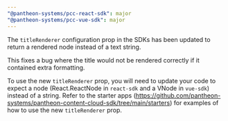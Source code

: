 ```yaml
---
"@pantheon-systems/pcc-react-sdk": major
"@pantheon-systems/pcc-vue-sdk": major
---
```


The `titleRenderer` configuration prop in the SDKs has been updated to return a
rendered node instead of a text string.

This fixes a bug where the title would not be rendered correctly if it contained
extra formatting.

To use the new `titleRenderer` prop, you will need to update your code to expect
a node (React.ReactNode in `react-sdk` and a VNode in `vue-sdk`) instead of a
string. Refer to the starter apps
(https://github.com/pantheon-systems/pantheon-content-cloud-sdk/tree/main/starters)
for examples of how to use the new `titleRenderer` prop.
